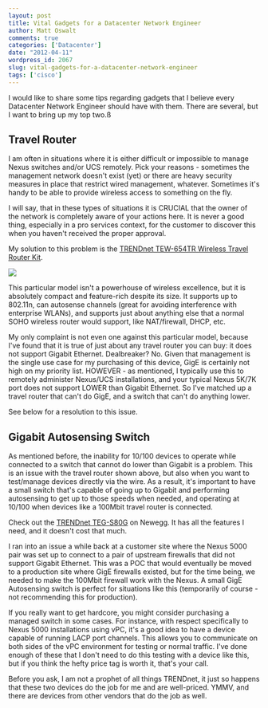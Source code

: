 ```yaml
---
layout: post
title: Vital Gadgets for a Datacenter Network Engineer
author: Matt Oswalt
comments: true
categories: ['Datacenter']
date: "2012-04-11"
wordpress_id: 2067
slug: vital-gadgets-for-a-datacenter-network-engineer
tags: ['cisco']
---
```



I would like to share some tips regarding gadgets that I believe every Datacenter Network Engineer should have with them. There are several, but I want to bring up my top two.ß

## Travel Router

I am often in situations where it is either difficult or impossible to manage Nexus switches and/or UCS remotely. Pick your reasons - sometimes the management network doesn't exist (yet) or there are heavy security measures in place that restrict wired management, whatever. Sometimes it's handy to be able to provide wireless access to something on the fly.

I will say, that in these types of situations it is CRUCIAL that the owner of the network is completely aware of your actions here. It is never a good thing, especially in a pro services context, for the customer to discover this when you haven't received the proper approval.

My solution to this problem is the [TRENDnet TEW-654TR Wireless Travel Router Kit](http://www.newegg.com/Product/Product.aspx?Item=N82E16833156262).

[![](assets/2012/04/2012-04-11_15-12-50_151.jpg)](assets/2012/04/2012-04-11_15-12-50_151.jpg)

This particular model isn't a powerhouse of wireless excellence, but it is absolutely compact and feature-rich despite its size. It supports up to 802.11n, can autosense channels (great for avoiding interference with enterprise WLANs), and supports just about anything else that a normal SOHO wireless router would support, like NAT/firewall, DHCP, etc.

My only complaint is not even one against this particular model, because I've found that it is true of just about any travel router you can buy: it does not support Gigabit Ethernet. Dealbreaker? No. Given that management is the single use case for my purchasing of this device, GigE is certainly not high on my priority list. HOWEVER - as mentioned, I typically use this to remotely administer Nexus/UCS installations, and your typical Nexus 5K/7K port does not support LOWER than Gigabit Ethernet. So I've matched up a travel router that can't do GigE, and a switch that can't do anything lower.

See below for a resolution to this issue.

## Gigabit Autosensing Switch

As mentioned before, the inability for 10/100 devices to operate while connected to a switch that cannot do lower than Gigabit is a problem. This is an issue with the travel router shown above, but also when you want to test/manage devices directly via the wire. As a result, it's important to have a small switch that's capable of going up to Gigabit and performing autosensing to get up to those speeds when needed, and operating at 10/100 when devices like a 100Mbit travel router is connected.

Check out the [TRENDnet TEG-S80G](http://www.newegg.com/Product/Product.aspx?Item=N82E16833156251) on Newegg. It has all the features I need, and it doesn't cost that much.

I ran into an issue a while back at a customer site where the Nexus 5000 pair was set up to connect to a pair of upstream firewalls that did not support Gigabit Ethernet. This was a POC that would eventually be moved to a production site where GigE firewalls existed, but for the time being, we needed to make the 100Mbit firewall work with the Nexus. A small GigE Autosensing switch is perfect for situations like this (temporarily of course - not recommending this for production).

If you really want to get hardcore, you might consider purchasing a managed switch in some cases. For instance, with respect specifically to Nexus 5000 installations using vPC, it's a good idea to have a device capable of running LACP port channels. This allows you to communicate on both sides of the vPC environment for testing or normal traffic. I've done enough of these that I don't need to do this testing with a device like this, but if you think the hefty price tag is worth it, that's your call.

Before you ask, I am not a prophet of all things TRENDnet, it just so happens that these two devices do the job for me and are well-priced. YMMV, and there are devices from other vendors that do the job as well.
